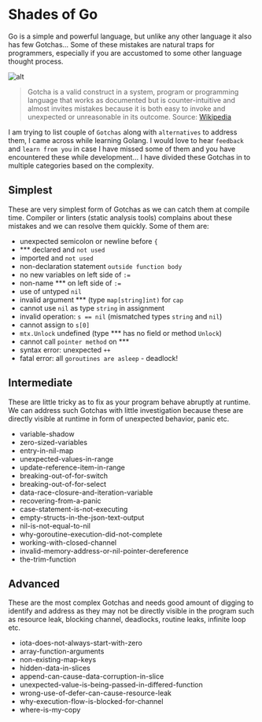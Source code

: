 # Shades of Go

Go is a simple and powerful language, but unlike any other language it also has few Gotchas… Some of these mistakes are natural traps for programmers, especially if you are accustomed to some other language thought process.

![alt](https://confusedcoders.com/wp-content/uploads/2016/10/golang.jpg)

> Gotcha is a valid construct in a system, program or programming language that works as documented but is counter-intuitive and almost invites mistakes because it is both easy to invoke and unexpected or unreasonable in its outcome.
Source: [Wikipedia](https://en.wikipedia.org/wiki/Gotcha_(programming))

I am trying to list couple of `Gotchas` along with `alternatives` to address them, I came across while learning Golang. I would love to hear `feedback` and `learn from you` in case I have missed some of them and you have encountered these while development… I have divided these Gotchas in to multiple categories based on the complexity.  

## Simplest

These are very simplest form of Gotchas as we can catch them at compile time. Compiler or linters (static analysis tools) complains about these mistakes and we can resolve them quickly. Some of them are:  

- unexpected semicolon or newline before `{`
- *** declared and `not used`
- imported and `not used`
- non-declaration statement `outside function body`
- no new variables on left side of `:=`
- non-name *** on left side of `:=`
- use of untyped `nil`
- invalid argument *** (type `map[string]int)` for `cap`
- cannot use `nil` as type `string` in assignment
- invalid operation: `s == nil` (mismatched types `string` and `nil`)
- cannot assign to `s[0]`
- `mtx.Unlock` undefined (type *** has no field or method `Unlock`)
- cannot call `pointer method` on ***
- syntax error: unexpected `++`
- fatal error: all `goroutines are asleep` - deadlock!

## Intermediate

These are little tricky as to fix as your program behave abruptly at runtime. We can address such Gotchas with little investigation because these are directly visible at runtime in form of unexpected behavior, panic etc.

- variable-shadow
- zero-sized-variables
- entry-in-nil-map
- unexpected-values-in-range
- update-reference-item-in-range
- breaking-out-of-for-switch
- breaking-out-of-for-select
- data-race-closure-and-iteration-variable
- recovering-from-a-panic
- case-statement-is-not-executing
- empty-structs-in-the-json-text-output
- nil-is-not-equal-to-nil
- why-goroutine-execution-did-not-complete
- working-with-closed-channel
- invalid-memory-address-or-nil-pointer-dereference
- the-trim-function

## Advanced

These are the most complex Gotchas and needs good amount of digging to identify and address as they may not be directly visible in the program such as resource leak, blocking channel, deadlocks, routine leaks, infinite loop etc.

- iota-does-not-always-start-with-zero
- array-function-arguments
- non-existing-map-keys
- hidden-data-in-slices
- append-can-cause-data-corruption-in-slice
- unexpected-value-is-being-passed-in-differed-function
- wrong-use-of-defer-can-cause-resource-leak
- why-execution-flow-is-blocked-for-channel
- where-is-my-copy 

